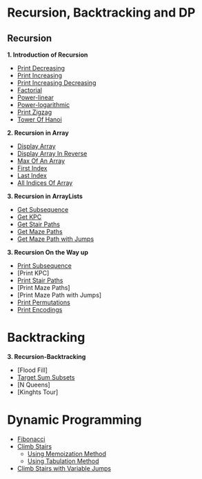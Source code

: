 # Recursion, Backtracking and DP


## Recursion

**1. Introduction of Recursion**

- [Print Decreasing](https://github.com/KhafiaAyyub/Recursion-and-Backtracking/blob/main/1.Introduction%20to%20Recursion/Print%20Decreasing.java)
- [Print Increasing](https://github.com/KhafiaAyyub/Recursion-and-Backtracking/blob/main/1.Introduction%20to%20Recursion/Print%20Increasing.java)
- [Print Increasing Decreasing](https://github.com/KhafiaAyyub/Recursion-and-Backtracking/blob/main/1.Introduction%20to%20Recursion/Print%20Increasing%20Decreasing.java)
- [Factorial](https://github.com/KhafiaAyyub/Recursion-and-Backtracking/blob/main/1.Introduction%20to%20Recursion/Factorial.java)
- [Power-linear](https://github.com/KhafiaAyyub/Recursion-and-Backtracking/blob/main/1.Introduction%20to%20Recursion/Power%20linear.java)
- [Power-logarithmic](https://github.com/KhafiaAyyub/Recursion-and-Backtracking/blob/main/1.Introduction%20to%20Recursion/Power-logarithmic.java)
- [Print Zigzag](https://github.com/KhafiaAyyub/Recursion-and-Backtracking/blob/main/1.Introduction%20to%20Recursion/Print%20Zigzag.java)
- [Tower Of Hanoi](https://github.com/KhafiaAyyub/Recursion-and-Backtracking/blob/main/1.Introduction%20to%20Recursion/Tower%20of%20Hanoi.java)
 

**2. Recursion in Array**

- [Display Array](https://github.com/KhafiaAyyub/Recursion-and-Backtracking/blob/main/2.Recursion%20In%20Arrays/Display%20Array.java)
- [Display Array In Reverse](https://github.com/KhafiaAyyub/Recursion-and-Backtracking/blob/main/2.Recursion%20In%20Arrays/Display%20Array%20in%20Reverse.java)
- [Max Of An Array](https://github.com/KhafiaAyyub/Recursion-and-Backtracking/blob/main/2.Recursion%20In%20Arrays/Max%20Of%20Array.java)
- [First Index](https://github.com/KhafiaAyyub/Recursion-and-Backtracking/blob/main/2.Recursion%20In%20Arrays/First%20Index.java)
- [Last Index](https://github.com/KhafiaAyyub/Recursion-and-Backtracking/blob/main/2.Recursion%20In%20Arrays/Last%20Index.java)
- [All Indices Of Array](https://github.com/KhafiaAyyub/Recursion-and-Backtracking/blob/main/2.Recursion%20In%20Arrays/All%20Indices%20Of%20Array.java)


**3. Recursion in ArrayLists**

- [Get Subsequence](https://github.com/KhafiaAyyub/Recursion-and-Backtracking/blob/main/3.Recursion%20with%20ArraysLists/Get%20Subsequence.java)
- [Get KPC](https://github.com/KhafiaAyyub/Recursion-and-Backtracking/blob/main/3.Recursion%20with%20ArraysLists/Get%20KPC.java)
- [Get Stair Paths](https://github.com/KhafiaAyyub/Recursion-and-Backtracking/blob/main/3.Recursion%20with%20ArraysLists/Get%20Stair%20Paths.java)
- [Get Maze Paths](https://github.com/KhafiaAyyub/Recursion-and-Backtracking/blob/main/3.Recursion%20with%20ArraysLists/Get%20Maze%20Paths.java)
- [Get Maze Path with Jumps](https://github.com/KhafiaAyyub/Recursion-and-Backtracking/blob/main/3.Recursion%20with%20ArraysLists/Get%20Maze%20Path%20With%20Jump.java)


**3. Recursion On the Way up**

- [Print Subsequence](https://github.com/KhafiaAyyub/Recursion-and-Backtracking/blob/main/4.Recusion%20on%20the%20way%20up/Print%20Subsequence.java)
- [Print KPC]
- [Print Stair Paths](https://github.com/KhafiaAyyub/Recursion-Backtracking-and-DP/blob/main/4.Recusion%20on%20the%20way%20up/Print%20Stair%20Paths.java)
- [Print Maze Paths]
- [Print Maze Path with Jumps]
- [Print Permutations](https://github.com/KhafiaAyyub/Recursion-and-Backtracking/blob/main/4.Recusion%20on%20the%20way%20up/Print%20Permutations.java)
- [Print Encodings](https://github.com/KhafiaAyyub/Recursion-and-Backtracking/blob/main/4.Recusion%20on%20the%20way%20up/Print%20Encodings.java)




# Backtracking

**3. Recursion-Backtracking**

- [Flood Fill]
- [Target Sum Subsets](https://github.com/KhafiaAyyub/Recursion-and-Backtracking/blob/main/5.Recursion-Backtracking/Target%20Sum%20Subsets.java)
- [N Queens]
- [Kinghts Tour]




# Dynamic Programming

- [Fibonacci](https://github.com/KhafiaAyyub/Recursion-Backtracking-and-DP/blob/main/Dynamic%20Programming/Fibonaacci-dp.java)
- [Climb Stairs](https://github.com/KhafiaAyyub/Recursion-Backtracking-and-DP/tree/main/Dynamic%20Programming/Climb%20Stairs)
  - [Using Memoization Method](https://github.com/KhafiaAyyub/Recursion-Backtracking-and-DP/blob/main/Dynamic%20Programming/Climb%20Stairs/Using%20Memoization%20Method.java)
  - [Using Tabulation Method](https://github.com/KhafiaAyyub/Recursion-Backtracking-and-DP/blob/main/Dynamic%20Programming/Climb%20Stairs/Using%20Tabulation%20Method.java)
- [Climb Stairs with Variable Jumps](https://github.com/KhafiaAyyub/Recursion-Backtracking-and-DP/blob/main/Dynamic%20Programming/Climb%20Stairs%20With%20Variable%20Jumps.java)


